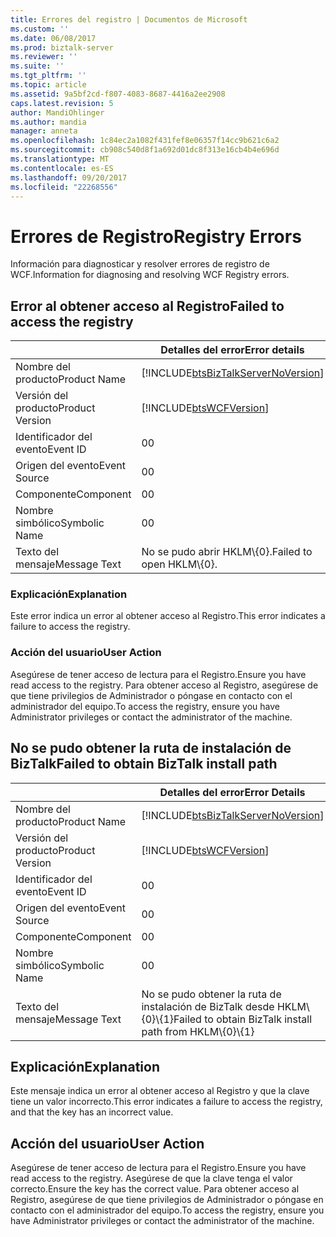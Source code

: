 ```yaml
---
title: Errores del registro | Documentos de Microsoft
ms.custom: ''
ms.date: 06/08/2017
ms.prod: biztalk-server
ms.reviewer: ''
ms.suite: ''
ms.tgt_pltfrm: ''
ms.topic: article
ms.assetid: 9a5bf2cd-f807-4083-8687-4416a2ee2908
caps.latest.revision: 5
author: MandiOhlinger
ms.author: mandia
manager: anneta
ms.openlocfilehash: 1c84ec2a1082f431fef8e06357f14cc9b621c6a2
ms.sourcegitcommit: cb908c540d8f1a692d01dc8f313e16cb4b4e696d
ms.translationtype: MT
ms.contentlocale: es-ES
ms.lasthandoff: 09/20/2017
ms.locfileid: "22268556"
---
```

# <a name="registry-errors"></a><span data-ttu-id="524c9-102">Errores de Registro</span><span class="sxs-lookup"><span data-stu-id="524c9-102">Registry Errors</span></span>
<span data-ttu-id="524c9-103">Información para diagnosticar y resolver errores de registro de WCF.</span><span class="sxs-lookup"><span data-stu-id="524c9-103">Information for diagnosing and resolving WCF Registry errors.</span></span>  

## <a name="failed-to-access-the-registry"></a><span data-ttu-id="524c9-104">Error al obtener acceso al Registro</span><span class="sxs-lookup"><span data-stu-id="524c9-104">Failed to access the registry</span></span>
  
||<span data-ttu-id="524c9-105">Detalles del error</span><span class="sxs-lookup"><span data-stu-id="524c9-105">Error details</span></span>|  
|-|-|  
|<span data-ttu-id="524c9-106">Nombre del producto</span><span class="sxs-lookup"><span data-stu-id="524c9-106">Product Name</span></span>|[!INCLUDE[btsBizTalkServerNoVersion](../includes/btsbiztalkservernoversion-md.md)]|  
|<span data-ttu-id="524c9-107">Versión del producto</span><span class="sxs-lookup"><span data-stu-id="524c9-107">Product Version</span></span>|[!INCLUDE[btsWCFVersion](../includes/btswcfversion-md.md)]|  
|<span data-ttu-id="524c9-108">Identificador del evento</span><span class="sxs-lookup"><span data-stu-id="524c9-108">Event ID</span></span>|<span data-ttu-id="524c9-109">0</span><span class="sxs-lookup"><span data-stu-id="524c9-109">0</span></span>|  
|<span data-ttu-id="524c9-110">Origen del evento</span><span class="sxs-lookup"><span data-stu-id="524c9-110">Event Source</span></span>|<span data-ttu-id="524c9-111">0</span><span class="sxs-lookup"><span data-stu-id="524c9-111">0</span></span>|  
|<span data-ttu-id="524c9-112">Componente</span><span class="sxs-lookup"><span data-stu-id="524c9-112">Component</span></span>|<span data-ttu-id="524c9-113">0</span><span class="sxs-lookup"><span data-stu-id="524c9-113">0</span></span>|  
|<span data-ttu-id="524c9-114">Nombre simbólico</span><span class="sxs-lookup"><span data-stu-id="524c9-114">Symbolic Name</span></span>|<span data-ttu-id="524c9-115">0</span><span class="sxs-lookup"><span data-stu-id="524c9-115">0</span></span>|  
|<span data-ttu-id="524c9-116">Texto del mensaje</span><span class="sxs-lookup"><span data-stu-id="524c9-116">Message Text</span></span>|<span data-ttu-id="524c9-117">No se pudo abrir HKLM\\{0}.</span><span class="sxs-lookup"><span data-stu-id="524c9-117">Failed to open HKLM\\{0}.</span></span>|  
  
### <a name="explanation"></a><span data-ttu-id="524c9-118">Explicación</span><span class="sxs-lookup"><span data-stu-id="524c9-118">Explanation</span></span>  
 <span data-ttu-id="524c9-119">Este error indica un error al obtener acceso al Registro.</span><span class="sxs-lookup"><span data-stu-id="524c9-119">This error indicates a failure to access the registry.</span></span>  
  
### <a name="user-action"></a><span data-ttu-id="524c9-120">Acción del usuario</span><span class="sxs-lookup"><span data-stu-id="524c9-120">User Action</span></span>  
 <span data-ttu-id="524c9-121">Asegúrese de tener acceso de lectura para el Registro.</span><span class="sxs-lookup"><span data-stu-id="524c9-121">Ensure you have read access to the registry.</span></span> <span data-ttu-id="524c9-122">Para obtener acceso al Registro, asegúrese de que tiene privilegios de Administrador o póngase en contacto con el administrador del equipo.</span><span class="sxs-lookup"><span data-stu-id="524c9-122">To access the registry, ensure you have Administrator privileges or contact the administrator of the machine.</span></span>
 
## <a name="failed-to-obtain-biztalk-install-path"></a><span data-ttu-id="524c9-123">No se pudo obtener la ruta de instalación de BizTalk</span><span class="sxs-lookup"><span data-stu-id="524c9-123">Failed to obtain BizTalk install path</span></span>
  
||<span data-ttu-id="524c9-124">Detalles del error</span><span class="sxs-lookup"><span data-stu-id="524c9-124">Error Details</span></span>|  
|-|-|  
|<span data-ttu-id="524c9-125">Nombre del producto</span><span class="sxs-lookup"><span data-stu-id="524c9-125">Product Name</span></span>|[!INCLUDE[btsBizTalkServerNoVersion](../includes/btsbiztalkservernoversion-md.md)]|  
|<span data-ttu-id="524c9-126">Versión del producto</span><span class="sxs-lookup"><span data-stu-id="524c9-126">Product Version</span></span>|[!INCLUDE[btsWCFVersion](../includes/btswcfversion-md.md)]|  
|<span data-ttu-id="524c9-127">Identificador del evento</span><span class="sxs-lookup"><span data-stu-id="524c9-127">Event ID</span></span>|<span data-ttu-id="524c9-128">0</span><span class="sxs-lookup"><span data-stu-id="524c9-128">0</span></span>|  
|<span data-ttu-id="524c9-129">Origen del evento</span><span class="sxs-lookup"><span data-stu-id="524c9-129">Event Source</span></span>|<span data-ttu-id="524c9-130">0</span><span class="sxs-lookup"><span data-stu-id="524c9-130">0</span></span>|  
|<span data-ttu-id="524c9-131">Componente</span><span class="sxs-lookup"><span data-stu-id="524c9-131">Component</span></span>|<span data-ttu-id="524c9-132">0</span><span class="sxs-lookup"><span data-stu-id="524c9-132">0</span></span>|  
|<span data-ttu-id="524c9-133">Nombre simbólico</span><span class="sxs-lookup"><span data-stu-id="524c9-133">Symbolic Name</span></span>|<span data-ttu-id="524c9-134">0</span><span class="sxs-lookup"><span data-stu-id="524c9-134">0</span></span>|  
|<span data-ttu-id="524c9-135">Texto del mensaje</span><span class="sxs-lookup"><span data-stu-id="524c9-135">Message Text</span></span>|<span data-ttu-id="524c9-136">No se pudo obtener la ruta de instalación de BizTalk desde HKLM\\{0}\\{1}</span><span class="sxs-lookup"><span data-stu-id="524c9-136">Failed to obtain BizTalk install path from HKLM\\{0}\\{1}</span></span>|  
  
## <a name="explanation"></a><span data-ttu-id="524c9-137">Explicación</span><span class="sxs-lookup"><span data-stu-id="524c9-137">Explanation</span></span>  
 <span data-ttu-id="524c9-138">Este mensaje indica un error al obtener acceso al Registro y que la clave tiene un valor incorrecto.</span><span class="sxs-lookup"><span data-stu-id="524c9-138">This error indicates a failure to access the registry, and that the key has an incorrect value.</span></span>  
  
## <a name="user-action"></a><span data-ttu-id="524c9-139">Acción del usuario</span><span class="sxs-lookup"><span data-stu-id="524c9-139">User Action</span></span>  
 <span data-ttu-id="524c9-140">Asegúrese de tener acceso de lectura para el Registro.</span><span class="sxs-lookup"><span data-stu-id="524c9-140">Ensure you have read access to the registry.</span></span> <span data-ttu-id="524c9-141">Asegúrese de que la clave tenga el valor correcto.</span><span class="sxs-lookup"><span data-stu-id="524c9-141">Ensure the key has the correct value.</span></span> <span data-ttu-id="524c9-142">Para obtener acceso al Registro, asegúrese de que tiene privilegios de Administrador o póngase en contacto con el administrador del equipo.</span><span class="sxs-lookup"><span data-stu-id="524c9-142">To access the registry, ensure you have Administrator privileges or contact the administrator of the machine.</span></span> 